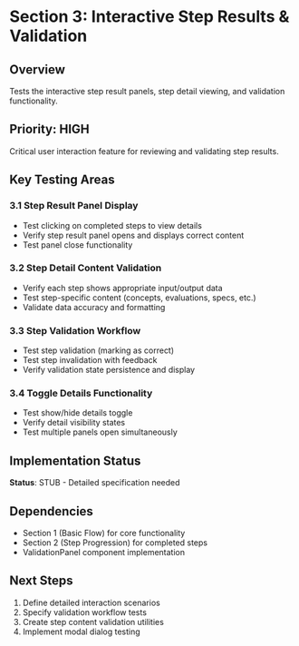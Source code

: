 # Section 3: Interactive Step Results & Validation

## Overview
Tests the interactive step result panels, step detail viewing, and validation functionality.

## Priority: HIGH
Critical user interaction feature for reviewing and validating step results.

## Key Testing Areas

### 3.1 Step Result Panel Display
- Test clicking on completed steps to view details
- Verify step result panel opens and displays correct content
- Test panel close functionality

### 3.2 Step Detail Content Validation
- Verify each step shows appropriate input/output data
- Test step-specific content (concepts, evaluations, specs, etc.)
- Validate data accuracy and formatting

### 3.3 Step Validation Workflow
- Test step validation (marking as correct)
- Test step invalidation with feedback
- Verify validation state persistence and display

### 3.4 Toggle Details Functionality
- Test show/hide details toggle
- Verify detail visibility states
- Test multiple panels open simultaneously

## Implementation Status
**Status**: STUB - Detailed specification needed

## Dependencies
- Section 1 (Basic Flow) for core functionality
- Section 2 (Step Progression) for completed steps
- ValidationPanel component implementation

## Next Steps
1. Define detailed interaction scenarios
2. Specify validation workflow tests
3. Create step content validation utilities
4. Implement modal dialog testing
